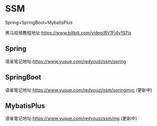 

# SSM

Spring+SpringBoot+MybatisPlus

黑马视频教程地址:https://www.bilibili.com/video/BV1Fi4y1S7ix

## Spring

语雀笔记地址:https://www.yuque.com/redyouzi/ssm/spring


## SpringBoot

语雀笔记地址:https://www.yuque.com/redyouzi/ssm/springmvc    (更新中)

## MybatisPlus

语雀笔记地址:https://www.yuque.com/redyouzi/ssm/mp    (更新中)
